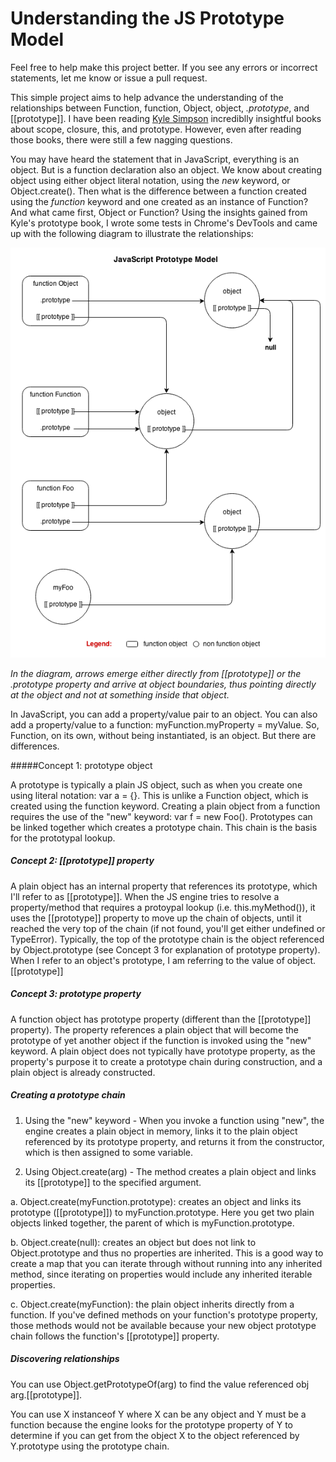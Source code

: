 Understanding the JS Prototype Model
=============================

Feel free to help make this project better. If you see any errors or incorrect statements, let me know or issue a pull request.

This simple project aims to help advance the understanding of the relationships between Function, function, Object, object, *.prototype*, and [[prototype]]. I have been reading [Kyle Simpson](https://github.com/getify/You-Dont-Know-JS) incrediblly insightful books about scope, closure, this, and prototype. However, even after reading those books, there were still a few nagging questions. 

You may have heard the statement that in JavaScript, everything is an object. But is a function declaration also an object. We know about creating object using either object literal notation, using the *new* keyword, or Object.create(). Then what is the difference between a function created using the *function* keyword and one created as an instance of Function? And what came first, Object or Function? Using the insights gained from Kyle's prototype book, I wrote some tests in Chrome's DevTools and came up with the following diagram to illustrate the relationships: 

![JavaScript Prototype Model](https://github.com/udeleng/understand-js-prototype-model/raw/master/images/javascript_prototype_model.png)

*In the diagram, arrows emerge either directly from [[prototype]] or the .prototype property and arrive at object boundaries, thus pointing directly at the object and not at something inside that object.*

In JavaScript, you can add a property/value pair to an object. You can also add a property/value to a function: myFunction.myProperty = myValue. So, Function, on its own, without being instantiated, is an object. But there are differences.

#####Concept 1: prototype object

A prototype is typically a plain JS object, such as when you create one using literal notation: var a = {}. This is unlike a Function object, which is created using the function keyword. Creating a plain object from a function requires the use of the "new" keyword: var f = new Foo(). Prototypes can be linked together which creates a prototype chain. This chain is the basis for the prototypal lookup. 

##### Concept 2: [[prototype]] property

A plain object has an internal property that references its prototype, which I'll refer to as [[prototype]]. When the JS engine tries to resolve a property/method that requires a protoypal lookup (i.e. this.myMethod()), it uses the [[prototype]] property to move up the chain of objects, until it reached the very top of the chain (if not found, you'll get either undefined or TypeError). Typically, the top of the prototype chain is the object referenced by Object.prototype (see Concept 3 for explanation of prototype property). When I refer to an object's prototype, I am referring to the value of object.[[prototype]]

##### Concept 3: prototype property

A function object has prototype property (different than the [[prototype]] property). The property references a plain object that will become the prototype of yet another object if the function is invoked using the "new" keyword. A plain object does not typically have prototype property, as the property's purpose it to create a prototype chain during construction, and a plain object is already constructed. 

##### Creating a prototype chain

1. Using the "new" keyword - When you invoke a function using "new", the engine creates a plain object in memory, links it to the plain object referenced by its prototype property, and returns it from the constructor, which is then assigned to some variable.

2. Using Object.create(arg) - The method creates a plain object and links its [[prototype]] to the specified argument. 

  a. Object.create(myFunction.prototype): creates an object and links its prototype ([[prototype]]) to myFunction.prototype. Here you get two plain objects linked together, the parent of which is myFunction.prototype.

  b. Object.create(null): creates an object but does not link to Object.prototype and thus no properties are inherited. This is a good way to create a map that you can iterate through without running into any inherited method, since iterating on properties would include any inherited iterable properties.
  
  c. Object.create(myFunction): the plain object inherits directly from a function. If you've defined methods on your function's prototype property, those methods would not be available because your new object prototype chain follows the function's [[prototype]] property.

##### Discovering relationships

  You can use Object.getPrototypeOf(arg) to find the value referenced obj arg.[[prototype]].
  
  You can use X instanceof Y where X can be any object and Y must be a function because the engine looks for the prototype property of Y to determine if you can get from the object X to the object referenced by Y.prototype using the prototype chain.

